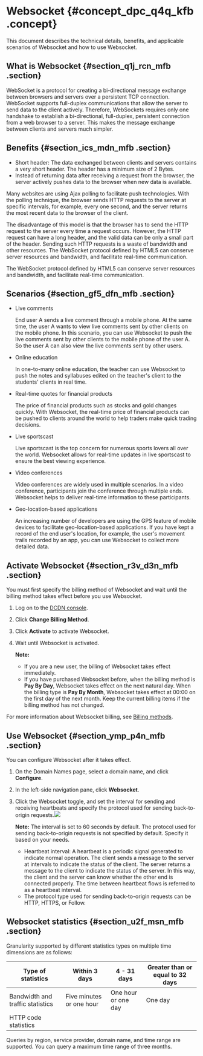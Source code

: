 # Websocket {#concept_dpc_q4q_kfb .concept}

This document describes the technical details, benefits, and applicable scenarios of Websocket and how to use Websocket.

## What is Websocket {#section_q1j_rcn_mfb .section}

WebSocket is a protocol for creating a bi-directional message exchange between browsers and servers over a persistent TCP connection. WebSocket supports full-duplex communications that allow the server to send data to the client actively. Therefore, WebSockets requires only one handshake to establish a bi-directional, full-duplex, persistent connection from a web browser to a server. This makes the message exchange between clients and servers much simpler.

## Benefits {#section_ics_mdn_mfb .section}

-   Short header: The data exchanged between clients and servers contains a very short header. The header has a minimum size of 2 Bytes.
-   Instead of returning data after receiving a request from the browser, the server actively pushes data to the browser when new data is available.

Many websites are using Ajax polling to facilitate push technologies. With the polling technique, the browser sends HTTP requests to the server at specific intervals, for example, every one second, and the server returns the most recent data to the browser of the client.

The disadvantage of this model is that the browser has to send the HTTP request to the server every time a request occurs. However, the HTTP request can have a long header, and the valid data can be only a small part of the header. Sending such HTTP requests is a waste of bandwidth and other resources. The WebSocket protocol defined by HTML5 can conserve server resources and bandwidth, and facilitate real-time communication.

The WebSocket protocol defined by HTML5 can conserve server resources and bandwidth, and facilitate real-time communication.

## Scenarios {#section_gf5_dfn_mfb .section}

-   Live comments

    End user A sends a live comment through a mobile phone. At the same time, the user A wants to view live comments sent by other clients on the mobile phone. In this scenario, you can use Websocket to push the live comments sent by other clients to the mobile phone of the user A. So the user A can also view the live comments sent by other users.

-   Online education

    In one-to-many online education, the teacher can use Websocket to push the notes and syllabuses edited on the teacher's client to the students' clients in real time.

-   Real-time quotes for financial products

    The price of financial products such as stocks and gold changes quickly. With Websocket, the real-time price of financial products can be pushed to clients around the world to help traders make quick trading decisions.

-   Live sportscast

    Live sportscast is the top concern for numerous sports lovers all over the world. Websocket allows for real-time updates in live sportscast to ensure the best viewing experience.

-   Video conferences

    Video conferences are widely used in multiple scenarios. In a video conference, participants join the conference through multiple ends. Websocket helps to deliver real-time information to these participants.

-   Geo-location-based applications

    An increasing number of developers are using the GPS feature of mobile devices to facilitate geo-location-based applications. If you have kept a record of the end user's location, for example, the user's movement trails recorded by an app, you can use Websocket to collect more detailed data.


## Activate Websocket {#section_r3v_d3n_mfb .section}

You must first specify the billing method of Websocket and wait until the billing method takes effect before you use Websocket.

1.  Log on to the [DCDN console](https://dcdn.console.aliyun.com).
2.  Click **Change Billing Method**.
3.  Click **Activate** to activate Websocket.
4.  Wait until Websocket is activated.

    **Note:** 

    -   If you are a new user, the billing of Websocket takes effect immediately.
    -   If you have purchased Websocket before, when the billing method is **Pay By Day**, Websocket takes effect on the next natural day. When the billing type is **Pay By Month**, Websocket takes effect at 00:00 on the first day of the next month. Keep the current billing items if the billing method has not changed.

For more information about Websocket billing, see [Billing methods](https://www.alibabacloud.com/zh/product/cdn/pricing?spm=a2796.7980202.1167822.1.41f75f45r2PYZx).

## Use Websocket {#section_ymp_p4n_mfb .section}

You can configure Websocket after it takes effect.

1.  On the Domain Names page, select a domain name, and click **Configure**.
2.  In the left-side navigation pane, click **Websocket**.
3.  Click the Websocket toggle, and set the interval for sending and receiving heartbeats and specify the protocol used for sending back-to-origin requests.![](images/13829_en-US.png)

    **Note:** The interval is set to 60 seconds by default. The protocol used for sending back-to-origin requests is not specified by default. Specify it based on your needs.

    -   Heartbeat interval: A heartbeat is a periodic signal generated to indicate normal operation. The client sends a message to the server at intervals to indicate the status of the client. The server returns a message to the client to indicate the status of the server. In this way, the client and the server can know whether the other end is connected properly. The time between heartbeat flows is referred to as a heartbeat interval.
    -   The protocol type used for sending back-to-origin requests can be HTTP, HTTPS, or Follow.

## Websocket statistics {#section_u2f_msn_mfb .section}

Granularity supported by different statistics types on multiple time dimensions are as follows:

|Type of statistics|Within 3 days|4 - 31 days|Greater than or equal to 32 days|
|------------------|-------------|-----------|--------------------------------|
|Bandwidth and traffic statistics|Five minutes or one hour|One hour or one day|One day|
|HTTP code statistics|

Queries by region, service provider, domain name, and time range are supported. You can query a maximum time range of three months.

